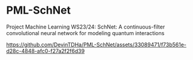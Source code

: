 # PML-SchNet
Project Machine Learning WS23/24: SchNet: A continuous-filter convolutional neural network for modeling quantum interactions


https://github.com/DevinTDHa/PML-SchNet/assets/33089471/f73b561e-d28c-4848-afc0-f27a2f2f6d39
